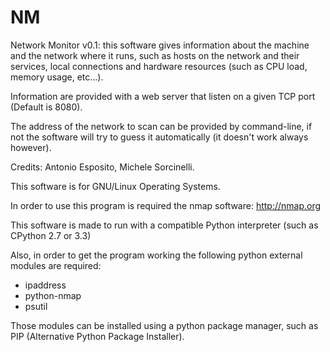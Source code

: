 NM
==

Network Monitor v0.1: this software gives information about the machine 
and the network where it runs, such as hosts on the network and their 
services, local connections and hardware resources 
(such as CPU load, memory usage, etc...).

Information are provided with a web server that listen on a given 
TCP port (Default is 8080).

The address of the network to scan can be provided by command-line, 
if not the software will try to guess it automatically 
(it doesn't work always however).

Credits: Antonio Esposito, Michele Sorcinelli.

This software is for GNU/Linux Operating Systems. 

In order to use this program is required the nmap software:
http://nmap.org

This software is made to run with a compatible Python interpreter (such 
as CPython 2.7 or 3.3)  

Also, in order to get the program working the following python external 
modules are required:

- ipaddress
- python-nmap
- psutil

Those modules can be installed using a python package manager,
such as PIP (Alternative Python Package Installer).
